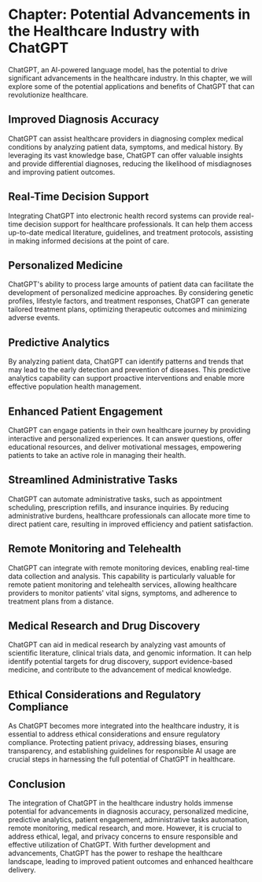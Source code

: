Chapter: Potential Advancements in the Healthcare Industry with ChatGPT
=======================================================================

ChatGPT, an AI-powered language model, has the potential to drive significant advancements in the healthcare industry. In this chapter, we will explore some of the potential applications and benefits of ChatGPT that can revolutionize healthcare.

Improved Diagnosis Accuracy
---------------------------

ChatGPT can assist healthcare providers in diagnosing complex medical conditions by analyzing patient data, symptoms, and medical history. By leveraging its vast knowledge base, ChatGPT can offer valuable insights and provide differential diagnoses, reducing the likelihood of misdiagnoses and improving patient outcomes.

Real-Time Decision Support
--------------------------

Integrating ChatGPT into electronic health record systems can provide real-time decision support for healthcare professionals. It can help them access up-to-date medical literature, guidelines, and treatment protocols, assisting in making informed decisions at the point of care.

Personalized Medicine
---------------------

ChatGPT's ability to process large amounts of patient data can facilitate the development of personalized medicine approaches. By considering genetic profiles, lifestyle factors, and treatment responses, ChatGPT can generate tailored treatment plans, optimizing therapeutic outcomes and minimizing adverse events.

Predictive Analytics
--------------------

By analyzing patient data, ChatGPT can identify patterns and trends that may lead to the early detection and prevention of diseases. This predictive analytics capability can support proactive interventions and enable more effective population health management.

Enhanced Patient Engagement
---------------------------

ChatGPT can engage patients in their own healthcare journey by providing interactive and personalized experiences. It can answer questions, offer educational resources, and deliver motivational messages, empowering patients to take an active role in managing their health.

Streamlined Administrative Tasks
--------------------------------

ChatGPT can automate administrative tasks, such as appointment scheduling, prescription refills, and insurance inquiries. By reducing administrative burdens, healthcare professionals can allocate more time to direct patient care, resulting in improved efficiency and patient satisfaction.

Remote Monitoring and Telehealth
--------------------------------

ChatGPT can integrate with remote monitoring devices, enabling real-time data collection and analysis. This capability is particularly valuable for remote patient monitoring and telehealth services, allowing healthcare providers to monitor patients' vital signs, symptoms, and adherence to treatment plans from a distance.

Medical Research and Drug Discovery
-----------------------------------

ChatGPT can aid in medical research by analyzing vast amounts of scientific literature, clinical trials data, and genomic information. It can help identify potential targets for drug discovery, support evidence-based medicine, and contribute to the advancement of medical knowledge.

Ethical Considerations and Regulatory Compliance
------------------------------------------------

As ChatGPT becomes more integrated into the healthcare industry, it is essential to address ethical considerations and ensure regulatory compliance. Protecting patient privacy, addressing biases, ensuring transparency, and establishing guidelines for responsible AI usage are crucial steps in harnessing the full potential of ChatGPT in healthcare.

Conclusion
----------

The integration of ChatGPT in the healthcare industry holds immense potential for advancements in diagnosis accuracy, personalized medicine, predictive analytics, patient engagement, administrative tasks automation, remote monitoring, medical research, and more. However, it is crucial to address ethical, legal, and privacy concerns to ensure responsible and effective utilization of ChatGPT. With further development and advancements, ChatGPT has the power to reshape the healthcare landscape, leading to improved patient outcomes and enhanced healthcare delivery.
